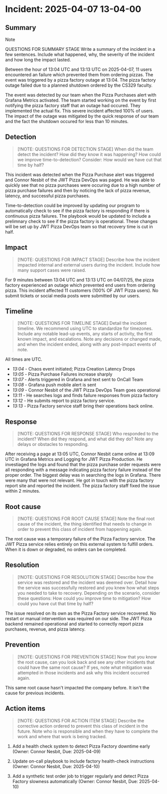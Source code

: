 # Incident: 2025-04-07 13-04-00

## Summary

> [!NOTE]
> QUESTIONS FOR SUMMARY STAGE
> Write a summary of the incident in a few sentences. Include what happened, why, the severity of the incident and how long the impact lasted.

Between the hour of 13:04 UTC and 13:13 UTC on 2025-04-07, 11 users encountered an failure which prevented them from ordering pizzas. The event was triggered by a pizza factory outage at 13:04. The pizza factory outage failed due to a planned shutdown ordered by the CS329 faculty.

The event was detected by our team when the Pizza Purchases alert with Grafana Metrics activated. The team started working on the event by first notifying the pizza factory staff that an outage had occured. They implemented the actual fix. This severe incident affected 100% of users. The impact of the outage was mitigated by the quick response of our team and the fact the shutdown occured for less than 10 minutes.

## Detection

> [!NOTE: QUESTIONS FOR DETECTION STAGE] 
> When did the team detect the incident? How did they know it was happening? How could we improve time-to-detection? Consider: How would we have cut that time by half?

This incident was detected when the Pizza Purchase alert was triggered and Connor Nesbit of the JWT Pizza DevOps was paged. He was able to quickly see that no pizza purchases were occuring due to a high number of pizza purchase failures and then by noticing the lack of pizza revenue, latency, and successful pizza purchases.

Time-to-detection could be improved by updating our program to automatically check to see if the pizza factory is responding if there is continuous pizza failures. The playbook would be updated to include a prelimnary check to see if the pizza factory is operational. These changes will be set up by JWT Pizza DevOps team so that recovery time is cut in half.

## Impact

> [!NOTE: QUESTIONS FOR IMPACT STAGE] 
> Describe how the incident impacted internal and external users during the incident. Include how many support cases were raised.

For 9 minutes between 13:04 UTC and 13:13 UTC on 04/07/25, the pizza factory experienced an outage which prevented end users from ordering pizza. This incident affected 11 customers (100% OF JWT Pizza users). No submit tickets or social media posts were submitted by our users.


## Timeline

> [!NOTE: QUESTIONS FOR TIMELINE STAGE] 
> Detail the incident timeline. We recommend using UTC to standardize for timezones.
> Include any notable lead-up events, any starts of activity, the first known impact, and escalations. Note any decisions or changed made, and when the incident ended, along with any post-impact events of note.
> 
All times are UTC.

- _13:04_ - Chaos event initiated; Pizza Creation Latency Drops
- _13:05_ - Pizza Purchase Failures increase sharply
- _13:07_ - Alerts triggered in Grafana and text sent to OnCall Team
- _13:08_ - Grafana push mobile alert is sent
- _13:09_ - Connor Nesbit of the JWT Pizza DevOps Team goes operational
- _13:11_ - He searches logs and finds failure responses from pizza factory
- _13:12_ - He submits report to pizza factory service.
- _13:13_ - Pizza Factory service staff bring their operations back online.

## Response

> [!NOTE: QUESTIONS FOR RESPONSE STAGE] 
> Who responded to the incident? When did they respond, and what did they do? Note any delays or obstacles to responding.

After receiving a page at 13:05 UTC, Connor Nesbit came online at 13:09 UTC in Grafana Metrics and Logging for JWT Pizza Production. He investiaged the logs and found that the pizza purchase order requests were all responding with a message indicating pizza factory failure instead of the proper order. The biggest delay was in searching the logs in Grafana. There were many that were not relevant. He got in touch with the pizza factory report site and reported the incident. The pizza factory staff fixed the issue within 2 minutes.

## Root cause

> [!NOTE: QUESTIONS FOR ROOT CAUSE STAGE] 
> Note the final root cause of the incident, the thing identified that needs to change in order to prevent this class of incident from happening again.

The root cause was a temporary failure of the Pizza Factory service. The JWT Pizza service relies entirely on this external system to fulfill orders. When it is down or degraded, no orders can be completed.

## Resolution

> [!NOTE: QUESTIONS FOR RESOLUTION STAGE] 
> Describe how the service was restored and the incident was deemed over. Detail how the service was successfully restored and you knew how what steps you needed to take to recovery.
> Depending on the scenario, consider these questions: How could you improve time to mitigation? How could you have cut that time by half?

The issue resolved on its own as the Pizza Factory service recovered. No restart or manual intervention was required on our side. The JWT Pizza backend remained operational and started to correctly report pizza purchases, revenue, and pizza latency.

## Prevention

> [!NOTE: QUESTIONS FOR PREVENTION STAGE] 
> Now that you know the root cause, can you look back and see any other incidents that could have the same root cause? If yes, note what mitigation was attempted in those incidents and ask why this incident occurred again.

This same root cause hasn't impacted the company before. It isn't the cause for previous incidents.


## Action items

> [!NOTE: QUESTIONS FOR ACTION ITEM STAGE] 
> Describe the corrective action ordered to prevent this class of incident in the future. Note who is responsible and when they have to complete the work and where that work is being tracked.

1. Add a health check system to detect Pizza Factory downtime early (Owner: Connor Nesbit, Due: 2025-04-09)

2. Update on-call playbook to include factory health-check instructions (Owner: Connor Nesbit, Due: 2025-04-10)

3. Add a synthetic test order job to trigger regularly and detect Pizza Factory slowness automatically (Owner: Connor Nesbit, Due: 2025-04-10)

